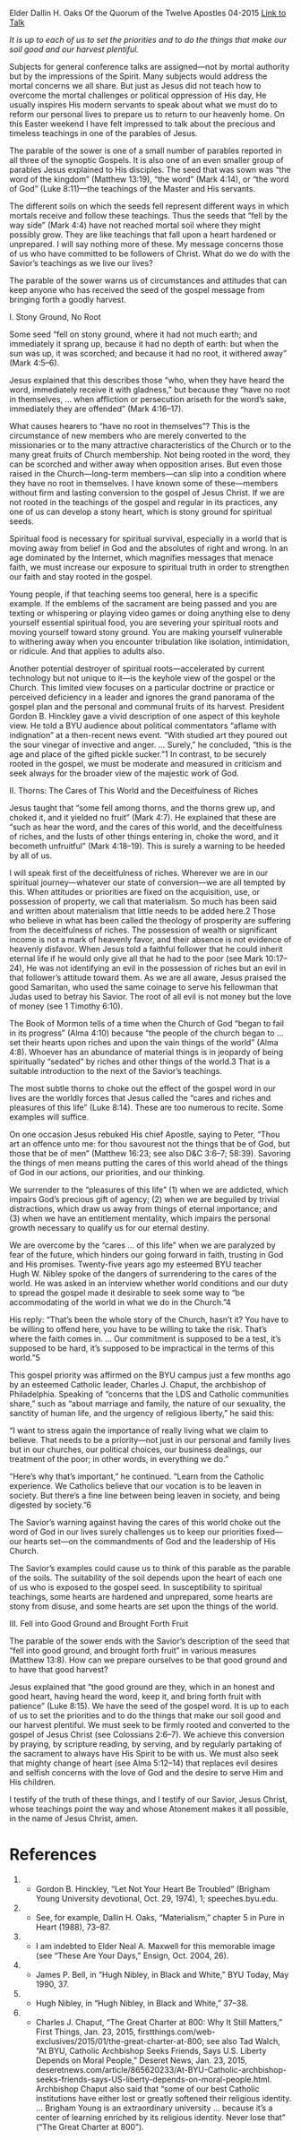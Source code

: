 Elder Dallin H. Oaks
Of the Quorum of the Twelve Apostles
04-2015
[Link to Talk](https://www.churchofjesuschrist.org/study/general-conference/2015/04/the-parable-of-the-sower?lang=eng)

_It is up to each of us to set the priorities and to do the things that make our soil good and our harvest plentiful._

Subjects for general conference talks are assigned—not by mortal authority but by the impressions of the Spirit. Many subjects would address the mortal concerns we all share. But just as Jesus did not teach how to overcome the mortal challenges or political oppression of His day, He usually inspires His modern servants to speak about what we must do to reform our personal lives to prepare us to return to our heavenly home. On this Easter weekend I have felt impressed to talk about the precious and timeless teachings in one of the parables of Jesus.

The parable of the sower is one of a small number of parables reported in all three of the synoptic Gospels. It is also one of an even smaller group of parables Jesus explained to His disciples. The seed that was sown was “the word of the kingdom” (Matthew 13:19), “the word” (Mark 4:14), or “the word of God” (Luke 8:11)—the teachings of the Master and His servants.

The different soils on which the seeds fell represent different ways in which mortals receive and follow these teachings. Thus the seeds that “fell by the way side” (Mark 4:4) have not reached mortal soil where they might possibly grow. They are like teachings that fall upon a heart hardened or unprepared. I will say nothing more of these. My message concerns those of us who have committed to be followers of Christ. What do we do with the Savior’s teachings as we live our lives?

The parable of the sower warns us of circumstances and attitudes that can keep anyone who has received the seed of the gospel message from bringing forth a goodly harvest.





I. Stony Ground, No Root



Some seed “fell on stony ground, where it had not much earth; and immediately it sprang up, because it had no depth of earth: but when the sun was up, it was scorched; and because it had no root, it withered away” (Mark 4:5–6).

Jesus explained that this describes those “who, when they have heard the word, immediately receive it with gladness,” but because they “have no root in themselves, … when affliction or persecution ariseth for the word’s sake, immediately they are offended” (Mark 4:16–17).

What causes hearers to “have no root in themselves”? This is the circumstance of new members who are merely converted to the missionaries or to the many attractive characteristics of the Church or to the many great fruits of Church membership. Not being rooted in the word, they can be scorched and wither away when opposition arises. But even those raised in the Church—long-term members—can slip into a condition where they have no root in themselves. I have known some of these—members without firm and lasting conversion to the gospel of Jesus Christ. If we are not rooted in the teachings of the gospel and regular in its practices, any one of us can develop a stony heart, which is stony ground for spiritual seeds.

Spiritual food is necessary for spiritual survival, especially in a world that is moving away from belief in God and the absolutes of right and wrong. In an age dominated by the Internet, which magnifies messages that menace faith, we must increase our exposure to spiritual truth in order to strengthen our faith and stay rooted in the gospel.

Young people, if that teaching seems too general, here is a specific example. If the emblems of the sacrament are being passed and you are texting or whispering or playing video games or doing anything else to deny yourself essential spiritual food, you are severing your spiritual roots and moving yourself toward stony ground. You are making yourself vulnerable to withering away when you encounter tribulation like isolation, intimidation, or ridicule. And that applies to adults also.

Another potential destroyer of spiritual roots—accelerated by current technology but not unique to it—is the keyhole view of the gospel or the Church. This limited view focuses on a particular doctrine or practice or perceived deficiency in a leader and ignores the grand panorama of the gospel plan and the personal and communal fruits of its harvest. President Gordon B. Hinckley gave a vivid description of one aspect of this keyhole view. He told a BYU audience about political commentators “aflame with indignation” at a then-recent news event. “With studied art they poured out the sour vinegar of invective and anger. … Surely,” he concluded, “this is the age and place of the gifted pickle sucker.”1 In contrast, to be securely rooted in the gospel, we must be moderate and measured in criticism and seek always for the broader view of the majestic work of God.







II. Thorns: The Cares of This World and the Deceitfulness of Riches



Jesus taught that “some fell among thorns, and the thorns grew up, and choked it, and it yielded no fruit” (Mark 4:7). He explained that these are “such as hear the word, and the cares of this world, and the deceitfulness of riches, and the lusts of other things entering in, choke the word, and it becometh unfruitful” (Mark 4:18–19). This is surely a warning to be heeded by all of us.

I will speak first of the deceitfulness of riches. Wherever we are in our spiritual journey—whatever our state of conversion—we are all tempted by this. When attitudes or priorities are fixed on the acquisition, use, or possession of property, we call that materialism. So much has been said and written about materialism that little needs to be added here.2 Those who believe in what has been called the theology of prosperity are suffering from the deceitfulness of riches. The possession of wealth or significant income is not a mark of heavenly favor, and their absence is not evidence of heavenly disfavor. When Jesus told a faithful follower that he could inherit eternal life if he would only give all that he had to the poor (see Mark 10:17–24), He was not identifying an evil in the possession of riches but an evil in that follower’s attitude toward them. As we are all aware, Jesus praised the good Samaritan, who used the same coinage to serve his fellowman that Judas used to betray his Savior. The root of all evil is not money but the love of money (see 1 Timothy 6:10).

The Book of Mormon tells of a time when the Church of God “began to fail in its progress” (Alma 4:10) because “the people of the church began to … set their hearts upon riches and upon the vain things of the world” (Alma 4:8). Whoever has an abundance of material things is in jeopardy of being spiritually “sedated” by riches and other things of the world.3 That is a suitable introduction to the next of the Savior’s teachings.

The most subtle thorns to choke out the effect of the gospel word in our lives are the worldly forces that Jesus called the “cares and riches and pleasures of this life” (Luke 8:14). These are too numerous to recite. Some examples will suffice.

On one occasion Jesus rebuked His chief Apostle, saying to Peter, “Thou art an offence unto me: for thou savourest not the things that be of God, but those that be of men” (Matthew 16:23; see also D&C 3:6–7; 58:39). Savoring the things of men means putting the cares of this world ahead of the things of God in our actions, our priorities, and our thinking.

We surrender to the “pleasures of this life” (1) when we are addicted, which impairs God’s precious gift of agency; (2) when we are beguiled by trivial distractions, which draw us away from things of eternal importance; and (3) when we have an entitlement mentality, which impairs the personal growth necessary to qualify us for our eternal destiny.

We are overcome by the “cares … of this life” when we are paralyzed by fear of the future, which hinders our going forward in faith, trusting in God and His promises. Twenty-five years ago my esteemed BYU teacher Hugh W. Nibley spoke of the dangers of surrendering to the cares of the world. He was asked in an interview whether world conditions and our duty to spread the gospel made it desirable to seek some way to “be accommodating of the world in what we do in the Church.”4

His reply: “That’s been the whole story of the Church, hasn’t it? You have to be willing to offend here, you have to be willing to take the risk. That’s where the faith comes in. … Our commitment is supposed to be a test, it’s supposed to be hard, it’s supposed to be impractical in the terms of this world.”5

This gospel priority was affirmed on the BYU campus just a few months ago by an esteemed Catholic leader, Charles J. Chaput, the archbishop of Philadelphia. Speaking of “concerns that the LDS and Catholic communities share,” such as “about marriage and family, the nature of our sexuality, the sanctity of human life, and the urgency of religious liberty,” he said this:

“I want to stress again the importance of really living what we claim to believe. That needs to be a priority—not just in our personal and family lives but in our churches, our political choices, our business dealings, our treatment of the poor; in other words, in everything we do.”

“Here’s why that’s important,” he continued. “Learn from the Catholic experience. We Catholics believe that our vocation is to be leaven in society. But there’s a fine line between being leaven in society, and being digested by society.”6

The Savior’s warning against having the cares of this world choke out the word of God in our lives surely challenges us to keep our priorities fixed—our hearts set—on the commandments of God and the leadership of His Church.

The Savior’s examples could cause us to think of this parable as the parable of the soils. The suitability of the soil depends upon the heart of each one of us who is exposed to the gospel seed. In susceptibility to spiritual teachings, some hearts are hardened and unprepared, some hearts are stony from disuse, and some hearts are set upon the things of the world.







III. Fell into Good Ground and Brought Forth Fruit



The parable of the sower ends with the Savior’s description of the seed that “fell into good ground, and brought forth fruit” in various measures (Matthew 13:8). How can we prepare ourselves to be that good ground and to have that good harvest?

Jesus explained that “the good ground are they, which in an honest and good heart, having heard the word, keep it, and bring forth fruit with patience” (Luke 8:15). We have the seed of the gospel word. It is up to each of us to set the priorities and to do the things that make our soil good and our harvest plentiful. We must seek to be firmly rooted and converted to the gospel of Jesus Christ (see Colossians 2:6–7). We achieve this conversion by praying, by scripture reading, by serving, and by regularly partaking of the sacrament to always have His Spirit to be with us. We must also seek that mighty change of heart (see Alma 5:12–14) that replaces evil desires and selfish concerns with the love of God and the desire to serve Him and His children.

I testify of the truth of these things, and I testify of our Savior, Jesus Christ, whose teachings point the way and whose Atonement makes it all possible, in the name of Jesus Christ, amen.

# References
1. - Gordon B. Hinckley, “Let Not Your Heart Be Troubled” (Brigham Young University devotional, Oct. 29, 1974), 1; speeches.byu.edu.
2. - See, for example, Dallin H. Oaks, “Materialism,” chapter 5 in Pure in Heart (1988), 73–87.
3. - I am indebted to Elder Neal A. Maxwell for this memorable image (see “These Are Your Days,” Ensign, Oct. 2004, 26).
4. - James P. Bell, in “Hugh Nibley, in Black and White,” BYU Today, May 1990, 37.
5. - Hugh Nibley, in “Hugh Nibley, in Black and White,” 37–38.
6. - Charles J. Chaput, “The Great Charter at 800: Why It Still Matters,” First Things, Jan. 23, 2015, firstthings.com/web-exclusives/2015/01/the-great-charter-at-800; see also Tad Walch, “At BYU, Catholic Archbishop Seeks Friends, Says U.S. Liberty Depends on Moral People,” Deseret News, Jan. 23, 2015, deseretnews.com/article/865620233/At-BYU-Catholic-archbishop-seeks-friends-says-US-liberty-depends-on-moral-people.html. Archbishop Chaput also said that “some of our best Catholic institutions have either lost or greatly softened their religious identity. … Brigham Young is an extraordinary university … because it’s a center of learning enriched by its religious identity. Never lose that” (“The Great Charter at 800”).